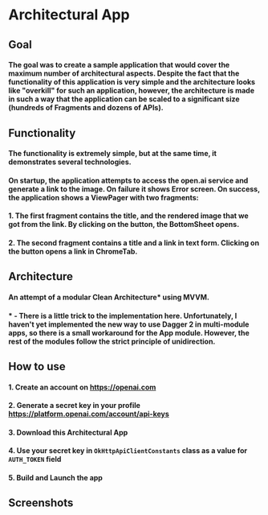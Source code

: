 # Architectural App

## Goal
#### The goal was to create a sample application that would cover the maximum number of architectural aspects. Despite the fact that the functionality of this application is very simple and the architecture looks like "overkill" for such an application, however, the architecture is made in such a way that the application can be scaled to a significant size (hundreds of Fragments and dozens of APIs).

## Functionality
#### The functionality is extremely simple, but at the same time, it demonstrates several technologies.
#### On startup, the application attempts to access the open.ai service and generate a link to the image. On failure it shows Error screen. On success, the application shows a ViewPager with two fragments:
#### 1. The first fragment contains the title, and the rendered image that we got from the link. By clicking on the button, the BottomSheet opens.
#### 2. The second fragment contains a title and a link in text form. Clicking on the button opens a link in ChromeTab.

## Architecture
#### An attempt of a modular Clean Architecture* using MVVM.
#### * - There is a little trick to the implementation here. Unfortunately, I haven't yet implemented the new way to use Dagger 2 in multi-module apps, so there is a small workaround for the App module. However, the rest of the modules follow the strict principle of unidirection.

## How to use
#### 1. Create an account on https://openai.com
#### 2. Generate a secret key in your profile https://platform.openai.com/account/api-keys
#### 3. Download this Architectural App
#### 4. Use your secret key in `OkHttpApiClientConstants` class as a value for `AUTH_TOKEN` field
#### 5. Build and Launch the app

## Screenshots
